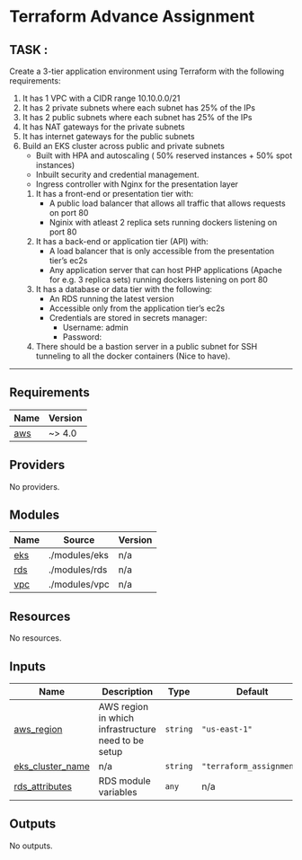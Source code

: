 # Terraform Advance Assignment

## **TASK :**
Create a 3-tier application environment using Terraform with the following requirements:
 1. It has 1 VPC with a CIDR range 10.10.0.0/21
 2. It has  2 private subnets where each subnet has 25% of the IPs
 3. It has  2 public subnets where each subnet has 25% of the IPs
 4. It has NAT gateways for the private subnets
 5. It has internet gateways for the public subnets
 6. Build an EKS cluster across public and private subnets
     - Built with HPA and autoscaling ( 50% reserved instances + 50% spot instances)
    - Inbuilt security and credential management.
    - Ingress controller with Nginx for the presentation layer 
    1. It has a front-end or presentation tier with:
        - A public load balancer that allows all traffic that allows requests on port 80
        - Nginix with atleast 2 replica sets running dockers listening on port 80
    2. It has a back-end or application tier (API) with:
        - A load balancer that is only accessible from the presentation tier’s ec2s
        - Any application server that can host PHP applications (Apache for e.g. 3 replica sets) running dockers listening on port 80
    3. It has a database or data tier with the following:
        - An RDS running the latest version
        - Accessible only from the application tier’s ec2s
        - Credentials are stored in secrets manager:
          - Username: admin
          - Password: <auto-generated>
    4. There should be a bastion server in a public subnet for SSH tunneling to all the docker containers (Nice to have).

----


## Requirements

| Name                                                    | Version |
| ------------------------------------------------------- | ------- |
| <a name="requirement_aws"></a> [aws](#requirement\_aws) | ~> 4.0  |

## Providers

No providers.

## Modules

| Name                                          | Source        | Version |
| --------------------------------------------- | ------------- | ------- |
| <a name="module_eks"></a> [eks](#module\_eks) | ./modules/eks | n/a     |
| <a name="module_rds"></a> [rds](#module\_rds) | ./modules/rds | n/a     |
| <a name="module_vpc"></a> [vpc](#module\_vpc) | ./modules/vpc | n/a     |

## Resources

No resources.

## Inputs

| Name                                                                                   | Description                                         | Type     | Default                  | Required |
| -------------------------------------------------------------------------------------- | --------------------------------------------------- | -------- | ------------------------ | :------: |
| <a name="input_aws_region"></a> [aws\_region](#input\_aws\_region)                     | AWS region in which infrastructure need to be setup | `string` | `"us-east-1"`            |    no    |
| <a name="input_eks_cluster_name"></a> [eks\_cluster\_name](#input\_eks\_cluster\_name) | n/a                                                 | `string` | `"terraform_assignment"` |    no    |
| <a name="input_rds_attributes"></a> [rds\_attributes](#input\_rds\_attributes)         | RDS module variables                                | `any`    | n/a                      |   yes    |

## Outputs

No outputs.